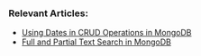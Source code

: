 
### Relevant Articles:
- [Using Dates in CRUD Operations in MongoDB](https://www.baeldung.com/mongodb-java-date-operations)
- [Full and Partial Text Search in MongoDB](https://www.baeldung.com/java-mongodb-full-partial-text-search)
